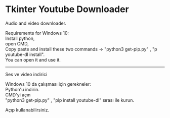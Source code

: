 # Tkinter Youtube Downloader

Audio and video downloader.<br>

Requirements for Windows 10:<br>
Install python,<br>
open CMD,<br>
Copy paste and install these two commands -> "python3 get-pip.py" , "p youtube-dl install".
<br>
You can open it and use it.

----------------------------------------------------------


Ses ve video indirici<br>

Windows 10 da çalışması için gerekneler:<br>
Python'u indirin.<br>
CMD'yi açın<br>
"python3 get-pip.py" , "pip install youtube-dl" sırası ile kurun.<br>

Açıp kullanabilirsiniz.
